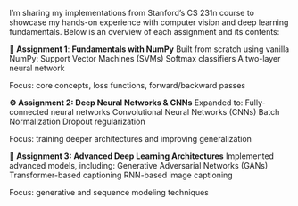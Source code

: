 I’m sharing my implementations from Stanford’s CS 231n course to showcase my hands-on experience with computer vision and deep learning fundamentals. Below is an overview of each assignment and its contents:

**🚀 Assignment 1**: **Fundamentals with NumPy**
Built from scratch using vanilla NumPy:
Support Vector Machines (SVMs)
Softmax classifiers
A two-layer neural network

Focus: core concepts, loss functions, forward/backward passes

**⚙️ Assignment 2: Deep Neural Networks & CNNs**
Expanded to:
Fully-connected neural networks
Convolutional Neural Networks (CNNs)
Batch Normalization
Dropout regularization

Focus: training deeper architectures and improving generalization

**🤖 Assignment 3: Advanced Deep Learning Architectures**
Implemented advanced models, including:
Generative Adversarial Networks (GANs)
Transformer-based captioning
RNN-based image captioning

Focus: generative and sequence modeling techniques
